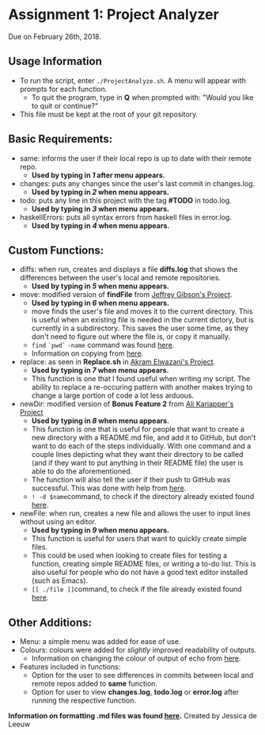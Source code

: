 # Assignment 1: Project Analyzer
Due on February 26th, 2018.

## Usage Information
   - To run the script, enter `./ProjectAnalyze.sh`. A menu will appear with prompts for each function.
      - To quit the program, type in **Q** when prompted with: "Would you like to quit or continue?"
   - This file must be kept at the root of your git repository. 

## Basic Requirements:

   - same: informs the user if their local repo is up to date with their remote repo.
      - **Used by typing in *1* after menu appears.**
   - changes: puts any changes since the user's last commit in changes.log.
      - **Used by typing in *2* when menu appears.**
   - todo: puts any line in this project with the tag **#TODO** in todo.log.
      - **Used by typing in *3* when menu appears.**
   - haskellErrors: puts all syntax errors from haskell files in error.log.
      - **Used by typing in *4* when menu appears.**

## Custom Functions:

   - diffs: when run, creates and displays a file **diffs.log** that shows the differences between the user's local and remote repositories.
      - **Used by typing in *5* when menu appears.**
   - move: modified version of **findFile** from [Jeffrey Gibson's Project](https://github.com/gibsoj12/CS1XA3/blob/master/ProjectAnalyze.sh/). 
      - **Used by typing in *6* when menu appears.**
      - move finds the user's file and moves it to the current directory. This is useful when an existing file is needed in the current dictory, but is currently in          a subdirectory. This saves the user some time, as they don't need to figure out where the file is, or copy it manually.
      - `find` `` `pwd` `` `-name` command was found [here](https://stackoverflow.com/questions/246215/how-can-i-list-files-with-their-absolute-path-in-linux).
      - Information on copying from [here](https://askubuntu.com/questions/835657/copy-file-to-current-directory).
   - replace: as seen in **Replace.sh** in [Akram Elwazani's Project](https://github.com/elwazana/CS1XA3/blob/master/Assign1/Replace.sh).
      - **Used by typing in *7* when menu appears.**
      - This function is one that I found useful when writing my script. The ability to replace a re-occuring pattern with another makes trying to change a large               portion of code a lot less arduous.  
   - newDir: modified version of **Bonus Feature 2** from [Ali Kariapper's Project](https://github.com/Kariappa/CS1XA3/blob/master/Assign1/ProjectAnalyze.sh)
      - **Used by typing in *8* when menu appears.**
      - This function is one that is useful for people that want to create a new directory with a README.md file, and add it to GitHub, but don't want to do each of          the steps individually. With one command and a couple lines depicting what they want their directory to be called (and if they want to put anything in their          README file) the user is able to do the aforementioned.
      - The function will also tell the user if their push to GitHub was successful. This was done with help from [here](https://stackoverflow.com/questions/40177013/check-response-of-git-push-from-shell-script). 
      - `! -d $name`command, to check if the directory already existed found [here](https://stackoverflow.com/questions/59838/check-if-a-directory-exists-in-a-shell-script).
   - newFile: when run, creates a new file and allows the user to input lines without using an editor.
      - **Used by typing in *9* when menu appears.**
      - This function is useful for users that want to quickly create simple files. 
      - This could be used when looking to create files for testing a function, creating simple README files, or writing a to-do list. This is also useful for people         who do not have a good text editor installed (such as Emacs).
      - `[[ ./file ]]`command, to check if the file already existed found [here](https://unix.stackexchange.com/questions/280614/how-to-use-file-test-to-check-if-a-file-already-exists-in-a-directory).

## Other Additions:

   - Menu: a simple menu was added for ease of use.
   - Colours: colours were added for *slightly* improved readability of outputs.
     - Information on changing the colour of output of echo from [here](https://stackoverflow.com/questions/5947742/how-to-change-the-output-color-of-echo-in-linux). 
   - Features included in functions:
      - Option for the user to see differences in commits between local and remote repos added to **same** function.
      - Option for user to view **changes.log**, **todo.log** or **error.log** after running the respective function.

**Information on formatting .md files was found [here](https://help.github.com/articles/basic-writing-and-formatting-syntax/#headings).**
Created by Jessica de Leeuw
